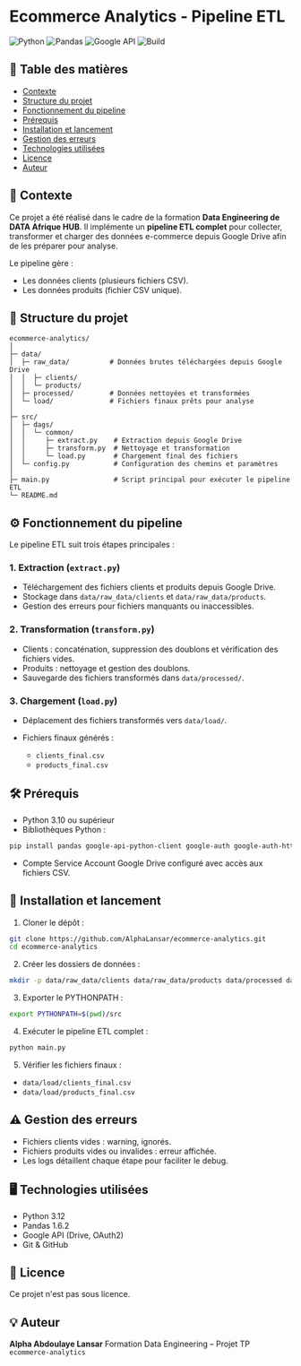 # Ecommerce Analytics - Pipeline ETL

![Python](https://img.shields.io/badge/Python-3.12-blue)
![Pandas](https://img.shields.io/badge/Pandas-1.6.2-lightgrey)
![Google API](https://img.shields.io/badge/Google-API-green)
![Build](https://img.shields.io/github/actions/workflow/status/AlphaLansar/ecommerce-analytics/python-app.yml?branch=main)


## 📌 Table des matières

* [Contexte](#-contexte)
* [Structure du projet](#-structure-du-projet)
* [Fonctionnement du pipeline](#-fonctionnement-du-pipeline)
* [Prérequis](#-prérequis)
* [Installation et lancement](#-installation-et-lancement)
* [Gestion des erreurs](#-gestion-des-erreurs)
* [Technologies utilisées](#-technologies-utilisées)
* [Licence](#-licence)
* [Auteur](#-auteur)

## 📌 Contexte

Ce projet a été réalisé dans le cadre de la formation **Data Engineering de DATA Afrique HUB**.
Il implémente un **pipeline ETL complet** pour collecter, transformer et charger des données e-commerce depuis Google Drive afin de les préparer pour analyse.

Le pipeline gère :

* Les données clients (plusieurs fichiers CSV).
* Les données produits (fichier CSV unique).

## 📁 Structure du projet

```
ecommerce-analytics/
│
├─ data/
│  ├─ raw_data/          # Données brutes téléchargées depuis Google Drive
│  │  ├─ clients/
│  │  └─ products/
│  ├─ processed/         # Données nettoyées et transformées
│  └─ load/              # Fichiers finaux prêts pour analyse
│
├─ src/
│  ├─ dags/
│  │  └─ common/
│  │     ├─ extract.py    # Extraction depuis Google Drive
│  │     ├─ transform.py  # Nettoyage et transformation
│  │     └─ load.py       # Chargement final des fichiers
│  └─ config.py           # Configuration des chemins et paramètres
│
├─ main.py                # Script principal pour exécuter le pipeline ETL
└─ README.md
```

## ⚙️ Fonctionnement du pipeline

Le pipeline ETL suit trois étapes principales :

### 1. Extraction (`extract.py`)

* Téléchargement des fichiers clients et produits depuis Google Drive.
* Stockage dans `data/raw_data/clients` et `data/raw_data/products`.
* Gestion des erreurs pour fichiers manquants ou inaccessibles.

### 2. Transformation (`transform.py`)

* Clients : concaténation, suppression des doublons et vérification des fichiers vides.
* Produits : nettoyage et gestion des doublons.
* Sauvegarde des fichiers transformés dans `data/processed/`.

### 3. Chargement (`load.py`)

* Déplacement des fichiers transformés vers `data/load/`.
* Fichiers finaux générés :

  * `clients_final.csv`
  * `products_final.csv`

## 🛠️ Prérequis

* Python 3.10 ou supérieur
* Bibliothèques Python :

```bash
pip install pandas google-api-python-client google-auth google-auth-httplib2 google-auth-oauthlib
```

* Compte Service Account Google Drive configuré avec accès aux fichiers CSV.

## 🚀 Installation et lancement

1. Cloner le dépôt :

```bash
git clone https://github.com/AlphaLansar/ecommerce-analytics.git
cd ecommerce-analytics
```

2. Créer les dossiers de données :

```bash
mkdir -p data/raw_data/clients data/raw_data/products data/processed data/load
```

3. Exporter le PYTHONPATH :

```bash
export PYTHONPATH=$(pwd)/src
```

4. Exécuter le pipeline ETL complet :

```bash
python main.py
```

5. Vérifier les fichiers finaux :

* `data/load/clients_final.csv`
* `data/load/products_final.csv`

## ⚠️ Gestion des erreurs

* Fichiers clients vides : warning, ignorés.
* Fichiers produits vides ou invalides : erreur affichée.
* Les logs détaillent chaque étape pour faciliter le debug.

## 🖥️ Technologies utilisées

* Python 3.12
* Pandas 1.6.2
* Google API (Drive, OAuth2)
* Git & GitHub

## 📄 Licence

Ce projet n'est pas sous licence.
## 💡 Auteur

**Alpha Abdoulaye Lansar**
Formation Data Engineering – Projet TP `ecommerce-analytics`
